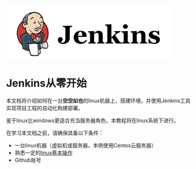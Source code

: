 

![1560791357892](assets/1560791357892.png)



# Jenkins从零开始

本文档将介绍如何在一台**空空如也**的linux机器上，搭建环境，并使用Jenkins工具实现项目工程的自动化构建部署。

鉴于linux比windows更适合充当服务器角色，本教程将在linux系统下进行。

在学习本文档之前，请确保具备以下条件：

- 一台linux机器（虚拟机或服务器，本例使用Centos云服务器）
- 熟悉一定的[linux基本操作](<https://www.w3cschool.cn/linux>)
- Github账号



